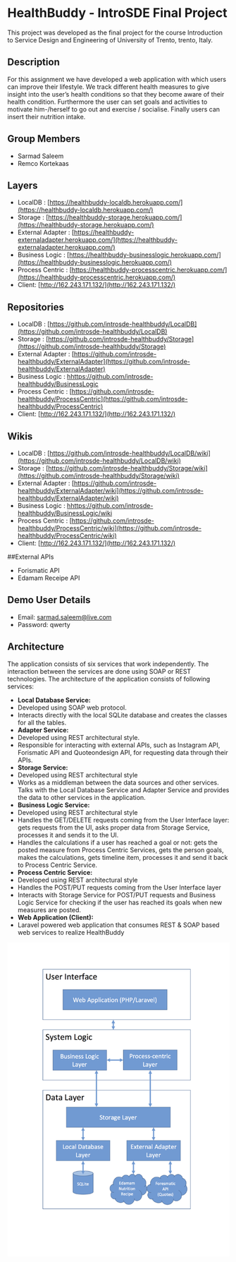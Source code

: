 # HealthBuddy - IntroSDE Final Project

This project was developed as the final project for the course Introduction to Service Design and Engineering of University of Trento, trento, Italy.

## Description

For this assignment we have developed a web application with which users can improve their lifestyle. We track different health measures to give insight into the user’s health conditions so that they become aware of their health condition. Furthermore the user can set goals and activities to motivate him-/herself to go out and exercise / socialise. Finally users can insert their nutrition intake.

## Group Members
- Sarmad Saleem
- Remco Kortekaas

## Layers

- LocalDB : [https://healthbuddy-localdb.herokuapp.com/](https://healthbuddy-localdb.herokuapp.com/)
- Storage : [https://healthbuddy-storage.herokuapp.com/](https://healthbuddy-storage.herokuapp.com/)
- External Adapter : [https://healthbuddy-externaladapter.herokuapp.com/](https://healthbuddy-externaladapter.herokuapp.com/)
- Business Logic : [https://healthbuddy-businesslogic.herokuapp.com/](https://healthbuddy-businesslogic.herokuapp.com/)
- Process Centric : [https://healthbuddy-processcentric.herokuapp.com/](https://healthbuddy-processcentric.herokuapp.com/)
- Client: [http://162.243.171.132/](http://162.243.171.132/) 

## Repositories

- LocalDB : [https://github.com/introsde-healthbuddy/LocalDB](https://github.com/introsde-healthbuddy/LocalDB)
- Storage : [https://github.com/introsde-healthbuddy/Storage](https://github.com/introsde-healthbuddy/Storage)
- External Adapter : [https://github.com/introsde-healthbuddy/ExternalAdapter](https://github.com/introsde-healthbuddy/ExternalAdapter)
- Business Logic : [hhttps://github.com/introsde-healthbuddy/BusinessLogic](https://github.com/introsde-healthbuddy/BusinessLogic)
- Process Centric : [https://github.com/introsde-healthbuddy/ProcessCentric](https://github.com/introsde-healthbuddy/ProcessCentric)
- Client: [http://162.243.171.132/](http://162.243.171.132/) 

## Wikis

- LocalDB : [https://github.com/introsde-healthbuddy/LocalDB/wiki](https://github.com/introsde-healthbuddy/LocalDB/wiki)
- Storage : [https://github.com/introsde-healthbuddy/Storage/wiki](https://github.com/introsde-healthbuddy/Storage/wiki)
- External Adapter : [https://github.com/introsde-healthbuddy/ExternalAdapter/wiki](https://github.com/introsde-healthbuddy/ExternalAdapter/wiki)
- Business Logic : [hhttps://github.com/introsde-healthbuddy/BusinessLogic/wiki](https://github.com/introsde-healthbuddy/BusinessLogic/wiki)
- Process Centric : [https://github.com/introsde-healthbuddy/ProcessCentric/wiki](https://github.com/introsde-healthbuddy/ProcessCentric/wiki)
- Client: [http://162.243.171.132/](http://162.243.171.132/) 

##External APIs
- Forismatic API
- Edamam Receipe API

## Demo User Details
- Email: sarmad.saleem@live.com
- Password: qwerty

## Architecture

The application consists of six services that work independently. The interaction between the services are done using SOAP or REST technologies. The architecture of the application consists of following services:

* **Local Database Service:** 
 * Developed using SOAP web protocol. 
 * Interacts directly with the local SQLite database and creates the classes for all the tables.
* **Adapter Service:** 
 * Developed using REST architectural style. 
 * Responsible for interacting with external APIs, such as Instagram API, Forismatic API and Quoteondesign API, for requesting data through their APIs.
* **Storage Service:**
 * Developed using REST architectural style
 * Works as a middleman between the data sources and other services. Talks with the Local Database Service and Adapter Service and provides the data to other services in the application.
* **Business Logic Service:**
 * Developed using REST architectural style
 * Handles the GET/DELETE requests coming from the User Interface layer: gets requests from the UI, asks proper data from Storage Service, processes it and sends it to the UI.
 * Handles the calculations if a user has reached a goal or not: gets the posted measure from Process Centric Services, gets the person goals, makes the calculations, gets timeline item, processes it and send it back to Process Centric Service.  
* **Process Centric Service:**
 * Developed using REST architectural style
 * Handles the POST/PUT requests coming from the User Interface layer
 * Interacts with Storage Service for POST/PUT requests and Business Logic Service for checking if the user has reached its goals when new measures are posted.  
* **Web Application (Client):**
 * Laravel powered web application that consumes REST & SOAP based web services to realize HealthBuddy

  ![Application architecture](architecture_diagram.png)